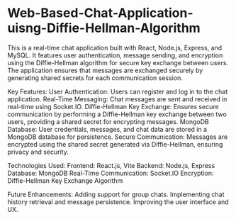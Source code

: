 # Web-Based-Chat-Application-uisng-Diffie-Hellman-Algorithm
This is a real-time chat application built with React, Node.js, Express, and MySQL. It features user authentication, message sending, and encryption using the Diffie-Hellman algorithm for secure key exchange between users. The application ensures that messages are exchanged securely by generating shared secrets for each communication session.

Key Features:
User Authentication: Users can register and log in to the chat application.
Real-Time Messaging: Chat messages are sent and received in real-time using Socket.IO.
Diffie-Hellman Key Exchange: Ensures secure communication by performing a Diffie-Hellman key exchange between two users, providing a shared secret for encrypting messages.
MongoDB Database: User credentials, messages, and chat data are stored in a MongoDB database for persistence.
Secure Communication: Messages are encrypted using the shared secret generated via Diffie-Hellman, ensuring privacy and security.

Technologies Used:
Frontend: React.js, Vite
Backend: Node.js, Express
Database: MongoDB
Real-Time Communication: Socket.IO
Encryption: Diffie-Hellman Key Exchange Algorithm

Future Enhancements:
Adding support for group chats.
Implementing chat history retrieval and message persistence.
Improving the user interface and UX.
